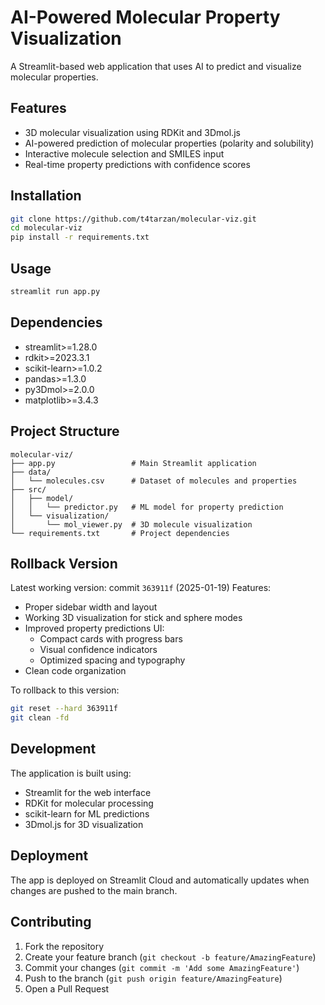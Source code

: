 # AI-Powered Molecular Property Visualization

A Streamlit-based web application that uses AI to predict and visualize molecular properties.

## Features
- 3D molecular visualization using RDKit and 3Dmol.js
- AI-powered prediction of molecular properties (polarity and solubility)
- Interactive molecule selection and SMILES input
- Real-time property predictions with confidence scores

## Installation
```bash
git clone https://github.com/t4tarzan/molecular-viz.git
cd molecular-viz
pip install -r requirements.txt
```

## Usage
```bash
streamlit run app.py
```

## Dependencies
- streamlit>=1.28.0
- rdkit>=2023.3.1
- scikit-learn>=1.0.2
- pandas>=1.3.0
- py3Dmol>=2.0.0
- matplotlib>=3.4.3

## Project Structure
```
molecular-viz/
├── app.py                 # Main Streamlit application
├── data/
│   └── molecules.csv      # Dataset of molecules and properties
├── src/
│   ├── model/
│   │   └── predictor.py   # ML model for property prediction
│   └── visualization/
│       └── mol_viewer.py  # 3D molecule visualization
└── requirements.txt       # Project dependencies
```

## Rollback Version
Latest working version: commit `363911f` (2025-01-19)
Features:
- Proper sidebar width and layout
- Working 3D visualization for stick and sphere modes
- Improved property predictions UI:
  - Compact cards with progress bars
  - Visual confidence indicators
  - Optimized spacing and typography
- Clean code organization

To rollback to this version:
```bash
git reset --hard 363911f
git clean -fd
```

## Development
The application is built using:
- Streamlit for the web interface
- RDKit for molecular processing
- scikit-learn for ML predictions
- 3Dmol.js for 3D visualization

## Deployment
The app is deployed on Streamlit Cloud and automatically updates when changes are pushed to the main branch.

## Contributing
1. Fork the repository
2. Create your feature branch (`git checkout -b feature/AmazingFeature`)
3. Commit your changes (`git commit -m 'Add some AmazingFeature'`)
4. Push to the branch (`git push origin feature/AmazingFeature`)
5. Open a Pull Request
